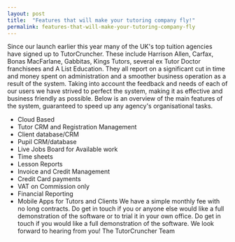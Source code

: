 ```yaml
---
layout: post
title:  "Features that will make your tutoring company fly!"
permalink: features-that-will-make-your-tutoring-company-fly
---
```

Since our launch earlier this year many of the UK's top tuition agencies have
signed up to TutorCruncher. These include Harrison Allen, Carfax, Bonas
MacFarlane, Gabbitas, Kings Tutors, several ex Tutor Doctor franchisees and A
List Education. They all report on a significant cut in time and money spent
on administration and a smoother business operation as a result of the system.
Taking into account the feedback and needs of each of our users we have
strived to perfect the system, making it as effective and business friendly as
possible.  Below is an overview of the main features of the system, guaranteed
to speed up any agency's organisational tasks.

* Cloud Based 
* Tutor CRM and Registration Management 
* Client database/CRM 
* Pupil CRM/database 
* Live Jobs Board for Available work 
* Time sheets 
* Lesson Reports 
* Invoice and Credit Management 
* Credit Card payments 
* VAT on Commission only 
* Financial Reporting 
* Mobile Apps for Tutors and Clients 
We have a simple monthly fee with no long contracts. Do get in touch if you or
anyone else would like a full demonstration of the software or to trial it in
your own office. Do get in touch if you would like a full demonstration of the
software. We look forward to hearing from you! The TutorCruncher Team
